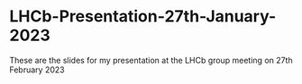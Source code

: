 # LHCb-Presentation-27th-January-2023
These are the slides for my presentation at the LHCb group meeting on 27th February 2023
